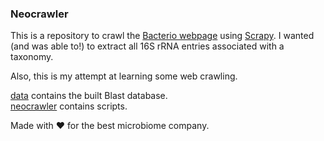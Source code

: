 ### Neocrawler

This is a repository to crawl the [Bacterio webpage](http://www.bacterio.net/) using [Scrapy](https://scrapy.org). I wanted (and was able to!) to extract all 16S rRNA entries associated with a taxonomy.

Also, this is my attempt at learning some web crawling.

[data](./data) contains the built Blast database.  
[neocrawler](./neocrawler) contains scripts.

Made with :heart: for the best microbiome company.

